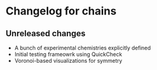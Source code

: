 # Changelog for chains

## Unreleased changes
- A bunch of experimental chemistries explicitly defined
- Initial testing frameowrk using QuickCheck
- Voronoi-based visualizations for symmetry
